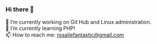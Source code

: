 ### Hi there 👋
🔭 I’m currently working on Git Hub and Linux administration. <br>
🌱 I’m currently learning PHP! <br>
📫 How to reach me: rosaliefantastic@gmail.com

<!--
**RosaFantastic/RosaFantastic** is a ✨ _special_ ✨ repository because its `README.md` (this file) appears on your GitHub profile.

Here are some ideas to get you started:

- 🔭 I’m currently working on 
- 🌱 I’m currently learning ...
- 👯 I’m looking to collaborate on ...
- 🤔 I’m looking for help with ...
- 💬 Ask me about ...
- 📫 How to reach me: ...
- 😄 Pronouns: ...
- ⚡ Fun fact: ...
-->
